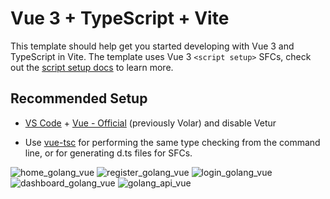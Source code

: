 # Vue 3 + TypeScript + Vite

This template should help get you started developing with Vue 3 and TypeScript in Vite. The template uses Vue 3 `<script setup>` SFCs, check out the [script setup docs](https://v3.vuejs.org/api/sfc-script-setup.html#sfc-script-setup) to learn more.

## Recommended Setup

- [VS Code](https://code.visualstudio.com/) + [Vue - Official](https://marketplace.visualstudio.com/items?itemName=Vue.volar) (previously Volar) and disable Vetur

- Use [vue-tsc](https://github.com/vuejs/language-tools/tree/master/packages/tsc) for performing the same type checking from the command line, or for generating d.ts files for SFCs.

![home_golang_vue](https://github.com/user-attachments/assets/3f20914d-13b6-40e8-b598-af3bca6d64d7)
![register_golang_vue](https://github.com/user-attachments/assets/91f673e0-30f2-46ac-b5e5-1dc690ea8a87)
![login_golang_vue](https://github.com/user-attachments/assets/d616fed7-b75d-4ff8-b1c7-93987ad11864)
![dashboard_golang_vue](https://github.com/user-attachments/assets/3afc655b-9730-4d64-ab9c-8ce302f1000a)
![golang_api_vue](https://github.com/user-attachments/assets/744d2858-33bb-4699-b88c-e320d3fdae3f)
